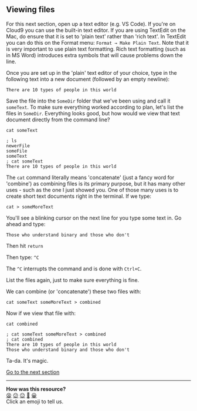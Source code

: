 ## Viewing files
For this next section, open up a text editor (e.g. VS Code). If you're on Cloud9 you can use the built-in text editor. If you are using TextEdit on the Mac, do ensure that it is set to 'plain text' rather than 'rich text'. In TextEdit you can do this on the Format menu: `Format → Make Plain Text`. Note that it is very important to use plain text formatting. Rich text formatting (such as in MS Word) introduces extra symbols that will cause problems down the line.

Once you are set up in the 'plain' text editor of your choice, type in the following text into a new document (followed by an empty newline):

```text
There are 10 types of people in this world
```

Save the file into the `SomeDir` folder that we've been using and call it `someText`. To make sure everything worked according to plan, let's list the files in `SomeDir`. Everything looks good, but how would we view that text document directly from the command line?

`cat someText`

```shell
; ls
newerFile
someFile
someText
; cat someText
There are 10 types of people in this world

```

The `cat` command literally means 'concatenate' (just a fancy word for 'combine') as combining files is its primary purpose, but it has many other uses - such as the one I just showed you.
One of those many uses is to create short text documents right in the terminal. If we type:

`cat > someMoreText`

You'll see a blinking cursor on the next line for you type some text in. Go ahead and type:

```text
Those who understand binary and those who don't
```

Then hit `return`

Then type: `^C`

The `^C` interrupts the command and is done with `Ctrl+C`.

List the files again, just to make sure everything is fine.

We can combine (or 'concatenate') these two files with:

`cat someText someMoreText > combined`

Now if we view that file with:

`cat combined`

```shell
; cat someText someMoreText > combined
; cat combined
There are 10 types of people in this world
Those who understand binary and those who don't

```

Ta-da. It's magic.

[Go to the next section](./12_viewing_large_files.md)


<!-- BEGIN GENERATED SECTION DO NOT EDIT -->

---

**How was this resource?**  
[😫](https://airtable.com/shrUJ3t7KLMqVRFKR?prefill_Repository=course&prefill_File=foundations/command_line/11_viewing_files.md&prefill_Sentiment=😫) [😕](https://airtable.com/shrUJ3t7KLMqVRFKR?prefill_Repository=course&prefill_File=foundations/command_line/11_viewing_files.md&prefill_Sentiment=😕) [😐](https://airtable.com/shrUJ3t7KLMqVRFKR?prefill_Repository=course&prefill_File=foundations/command_line/11_viewing_files.md&prefill_Sentiment=😐) [🙂](https://airtable.com/shrUJ3t7KLMqVRFKR?prefill_Repository=course&prefill_File=foundations/command_line/11_viewing_files.md&prefill_Sentiment=🙂) [😀](https://airtable.com/shrUJ3t7KLMqVRFKR?prefill_Repository=course&prefill_File=foundations/command_line/11_viewing_files.md&prefill_Sentiment=😀)  
Click an emoji to tell us.

<!-- END GENERATED SECTION DO NOT EDIT -->
